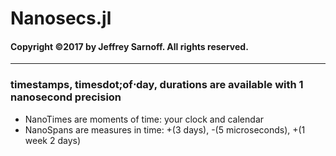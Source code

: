 # Nanosecs.jl
#### Copyright &copy;2017 by Jeffrey Sarnoff.  All rights reserved.
----------
### timestamps, timesdot;of&sdot;day, durations are available with 1 nanosecond precision
- NanoTimes are moments of time: your clock and calendar
- NanoSpans are measures in time: +(3 days), -(5 microseconds), +(1 week 2 days)
